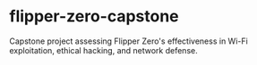 # flipper-zero-capstone
Capstone project assessing Flipper Zero's effectiveness in Wi-Fi exploitation, ethical hacking, and network defense.
